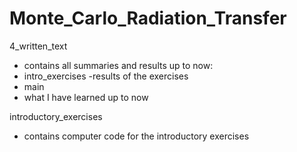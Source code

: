 # Monte_Carlo_Radiation_Transfer

4_written_text
- contains all summaries and results up to now:
- intro_exercises
-results of the exercises
- main
- what I have learned up to now

introductory_exercises
- contains computer code for the introductory exercises





